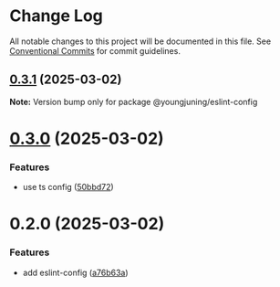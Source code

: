 # Change Log

All notable changes to this project will be documented in this file.
See [Conventional Commits](https://conventionalcommits.org) for commit guidelines.

## [0.3.1](https://github.com/youngjuning/youngjuning/compare/@youngjuning/eslint-config@0.3.0...@youngjuning/eslint-config@0.3.1) (2025-03-02)

**Note:** Version bump only for package @youngjuning/eslint-config





# [0.3.0](https://github.com/youngjuning/youngjuning/compare/@youngjuning/eslint-config@0.2.0...@youngjuning/eslint-config@0.3.0) (2025-03-02)


### Features

* use ts config ([50bbd72](https://github.com/youngjuning/youngjuning/commit/50bbd72c8dc31b4804c0658b572376d1680898e0))





# 0.2.0 (2025-03-02)


### Features

* add eslint-config ([a76b63a](https://github.com/youngjuning/youngjuning/commit/a76b63adb12dbb6b09170de08702850c4598a53d))

